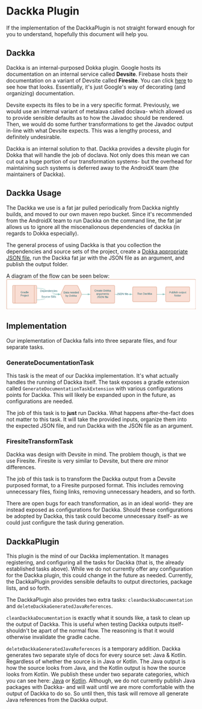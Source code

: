# Dackka Plugin

If the implementation of the DackkaPlugin is not straight forward enough
for you to understand, hopefully this document will help you.

## Dackka

Dackka is an internal-purposed Dokka plugin. Google hosts its documentation on
an internal service called **Devsite**. Firebase hosts their documentation on a
variant of Devsite called **Firesite**. You can click [here](https://firebase.google.com/docs/reference) 
to see how that looks. Essentially, it's just Google's way of decorating (and organizing)
documentation.

Devsite expects its files to be in a very specific format. Previously, we would
use an internal variant of metalava called doclava- which allowed us to provide
sensible defaults as to how the Javadoc should be rendered. Then, we would do
some further transformations to get the Javadoc output in-line with what
Devsite expects. This was a lengthy process, and definitely undesirable.

Dackka is an internal solution to that. Dackka provides a devsite plugin for
Dokka that will handle the job of doclava. Not only does this mean we can cut
out a huge portion of our transformation systems- but the overhead for maintaining
such systems is deferred away to the AndroidX team (the maintainers of Dackka).

## Dackka Usage

The Dackka we use is a fat jar pulled periodically from Dackka nightly builds,
and moved to our own maven repo bucket. Since it's recommended from the AndroidX
team to run Dackka on the command line, the fat jar allows us to ignore all the
miscenalionous dependencies of dackka (in regards to Dokka especially).

The general process of using Dackka is that you collection the dependencies and
source sets of the project, create a [Dokka appropriate JSON file](https://kotlin.github.io/dokka/1.7.10/user_guide/cli/usage/#example-using-json), 
run the Dackka fat jar with the JSON file as an argument, and publish the 
output folder.

A diagram of the flow can be seen below:
![Dackka Usage Flow](/docs/images/dackka_usage.png)

## Implementation

Our implementation of Dackka falls into three separate files, and four separate
tasks.

### GenerateDocumentationTask

This task is the meat of our Dackka implementation. It's what actually handles
the running of Dackka itself. The task exposes a gradle extension called 
`GenerateDocumentationTaskExtension` with various configurations points for
Dackka. This will likely be expanded upon in the future, as configurations are
needed.

The job of this task is to **just** run Dackka. What happens after-the-fact does
not matter to this task. It will take the provided inputs, organize them into
the expected JSON file, and run Dackka with the JSON file as an argument.

### FiresiteTransformTask

Dackka was design with Devsite in mind. The problem though, is that we use
Firesite. Firesite is very similar to Devsite, but there *are* minor differences.

The job of this task is to transform the Dackka output from a Devsite purposed format,
to a Firesite purposed format. This includes removing unnecessary files, fixing
links, removing unnecessary headers, and so forth.

There are open bugs for each transformation, as in an ideal world- they are instead
exposed as configurations for Dackka. Should these configurations be adopted by
Dackka, this task could become unnecessary itself- as we could just configure the task
during generation.

## DackkaPlugin 

This plugin is the mind of our Dackka implementation. It manages registering,
and configuring all the tasks for Dackka (that is, the already established
tasks above). While we do not currently offer any configuration for the Dackka
plugin, this could change in the future as needed. Currently, the DackkaPlugin
provides sensible defaults to output directories, package lists, and so forth.

The DackkaPlugin also provides two extra tasks: 
`cleanDackkaDocumentation` and
`deleteDackkaGeneratedJavaReferences`.

`cleanDackkaDocumentation` is exactly what it sounds like, a task to clean up
the output of Dackka. This is useful when testing Dackka outputs itself- shouldn't
be apart of the normal flow. The reasoning is that it would otherwise invalidate
the gradle cache.

`deleteDackkaGeneratedJavaReferences` is a temporary addition. Dackka generates
two separate style of docs for every source set: Java & Kotlin. Regardless of
whether the source is in Java or Kotlin. The Java output is how the source looks
from Java, and the Kotlin output is how the source looks from Kotlin. We publish
these under two separate categories, which you can see here: 
[Java](https://firebase.google.com/docs/reference/android/packages) 
or 
[Kotlin](https://firebase.google.com/docs/reference/kotlin/packages). 
Although, we do not currently publish Java packages with Dackka- and will wait
until we are more comfortable with the output of Dackka to do so. So until then,
this task will remove all generate Java references from the Dackka output.